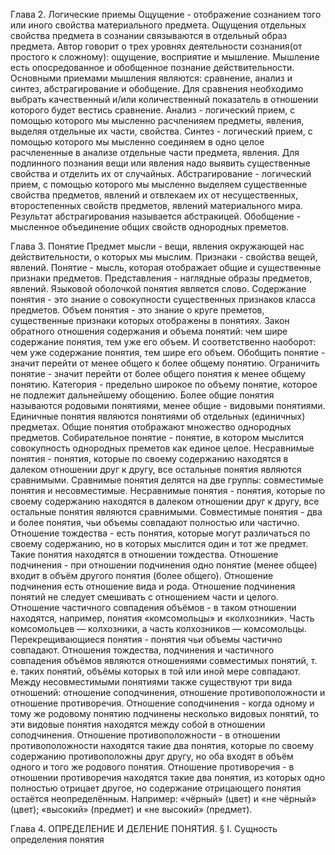 Глава 2. Логические приемы
  Ощущение - отображение сознанием того или иного свойства материального предмета.
  Ощущения отдельных свойства предмета в сознании связываются в отдельный образ предмета.
  Автор говорит о трех уровнях деятельности сознания(от простого к сложному): ощущение, восприятие и мышление.
  Мышление есть опосредованное и обобщенное познание действительности.
  Основными приемами мышления являются: сравнение, анализ и синтез, абстрагирование и обобщение.
  Для сравнения необходимо выбрать качественный и/или количественный показатель в отношении которого будет вестись сравнение.
  Анализ - логический прием, с помощью которого мы мысленно расчленияем предметы, явления, выделяя отдельные их части, свойства.
  Синтез - логический прием, с помощью которого мы мысленно соединяем в одно целое расчлененные в анализе отдельные части предмета, явления.
  Для подлинного познания вещи или явления надо выявить существенные свойства и отделить их от случайных.
  Абстрагирование - логический прием, с помощью которого мы мысленно выделяем существенные свойства предметов, явлений и отвлекаем их от несущественных, второстепенных свойств предметов, явлений материального мира.
  Результат абстрагирования называется абстракицей.
  Обобщение - мысленное объединение общих свойств однородных преметов.

Глава 3. Понятие
  Предмет мысли - вещи, явления окружающей нас действительности, о которых мы мыслим.
  Признаки - свойства вещей, явлений.
  Понятие - мысль, которая отображает общие  и существенные признаки предметов.
  Представления - наглядные образы предметов, явлений.
  Языковой оболочкой понятия является слово.
  Содержание понятия - это знание о совокупности существенных признаков класса предметов.
  Объем понятия - это знание о круге преметов, существенные признаки которых отображены в понятиях.
  Закон обратного отношения содержания и объема понятий: чем шире содержание понятия, тем уже его объем. И соответственно наоборот: чем уже содержание понятия, тем шире его объем.
  Обобщить понятие - значит перейти от менее общего к более общему понятию.
  Ограничить понятие - значит перейти от более общего понятия к менее общему понятию.
  Категория - предельно широкое по объему понятие, которое не подлежит дальнейшему обощению.
  Более общие понятия называются родовыми понятиями, менее общие - видовыми понятиями.
  Единичные понятия являются понятиями об отдельных (единичных) предметах.
  Общие понятия отображают множество однородных предметов.
  Собирательное понятие - понятие, в котором мыслится совокупность однородных преметов как единое целое.
  Несравнимые понятия - понятия, которые по своему содержанию находятся в далеком отношении друг к другу, все остальные понятия являются сравнимыми.
  Сравнимые понятия делятся на две группы: совместимые понятия и несовместимые.
  Несравнимые понятия - понятия, которые по своему содержанию находятся в далеком отношении друг к другу, все остальные понятия являются сравнимыми.
  Совместимые понятия - два и более понятия, чьи объемы совпадают полностью или частично.
  Отношение тождества - есть понятия, которые могут различаться по своему содержанию, но в которых мыслится один и тот же предмет. Такие понятия находятся в отношении тождества.
  Отношение подчинения - при отношении подчинения одно понятие (менее общее) входит в объём другого понятия (более общего). Отношение подчинения есть отношение вида и рода.
  Отношение подчинения понятий не следует смешивать с отношением части и целого.
  Отношение частичного совпадения объёмов - в таком отношении находятся, например, понятия «комсомольцы» и «колхозники». Часть комсомольцев — колхозники, а часть колхозников — комсомольцы.
  Перекрещивающиеся понятия - понятия чьи объемы частично совпадают.
  Отношения тождества, подчинения и частичного совпадения объёмов являются отношениями совместимых понятий, т. е. таких понятий, объёмы которых в той или иной мере совпадают.
  Между несовместимыми понятиями также существуют три вида отношений: отношение соподчинения, отношение противоположности и отношение противоречия.
  Отношение со­подчинения - когда одному и тому же родовому понятию подчинены несколько видовых понятий, то эти видовые понятия находятся между собой в отношении соподчинения.
  Отношение противоположности - в отношении противоположности находятся такие два понятия, которые по своему содержанию противоположны друг другу, но оба входят в объём одного и того же родового понятия.
  Отношение противоречия - в отношении противоречия находятся такие два понятия, из которых одно полностью отрицает другое, но содержание отрицающего понятия остаётся неопределённым. Например: «чёрный» (цвет) и «не чёрный» (цвет); «высокий» (предмет) и «не высокий» (предмет).

Глава 4. ОПРЕДЕЛЕНИЕ И ДЕЛЕНИЕ ПОНЯТИЯ.
§ I. Сущность определения понятия



